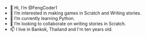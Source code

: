 - 👋 Hi, I’m @FengCoder1
- 👀 I’m interested in making games in Scratch and Writing stories.
- 🌱 I’m currently learning Python.
- 💞️ I’m looking to collaborate on writing stories in Scratch.
- 📫 I live in Bankok, Thailand and I'm ten years old.

<!---
FengCoder1/FengCoder1 is a ✨ special ✨ repository because its `README.md` (this file) appears on your GitHub profile.
You can click the Preview link to take a look at your changes.
--->
